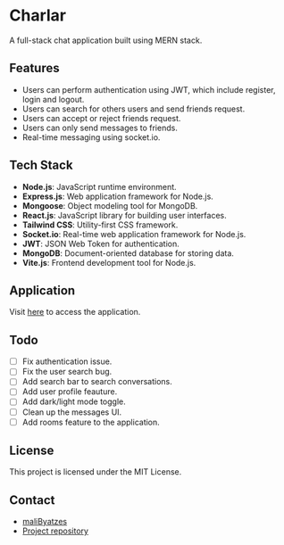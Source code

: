 # Charlar

A full-stack chat application built using MERN stack.

## Features

- Users can perform authentication using JWT, which include register, login and logout.
- Users can search for others users and send friends request.
- Users can accept or reject friends request.
- Users can only send messages to friends.
- Real-time messaging using socket.io.

## Tech Stack

- **Node.js**: JavaScript runtime environment.
- **Express.js**: Web application framework for Node.js.
- **Mongoose**: Object modeling tool for MongoDB.
- **React.js**: JavaScript library for building user interfaces.
- **Tailwind CSS**: Utility-first CSS framework.
- **Socket.io**: Real-time web application framework for Node.js.
- **JWT**: JSON Web Token for authentication.
- **MongoDB**: Document-oriented database for storing data.
- **Vite.js**: Frontend development tool for Node.js.

## Application

Visit [here](https://charlar.onrender.com/) to access the application.

## Todo

- [ ] Fix authentication issue.
- [ ] Fix the user search bug.
- [ ] Add search bar to search conversations.
- [ ] Add user profile feauture.
- [ ] Add dark/light mode toggle.
- [ ] Clean up the messages UI.
- [ ] Add rooms feature to the application.

## License

This project is licensed under the MIT License.

## Contact

- [maliByatzes](mailto:malib2027@gmail.com)
- [Project repository](https://github.com/malibByatzes/charlar)
